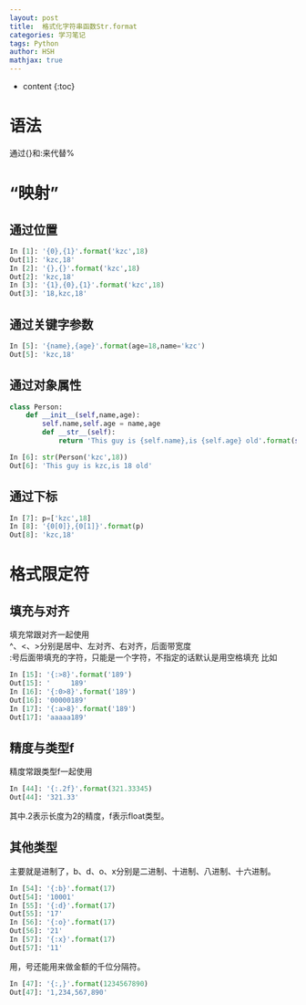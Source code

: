 ```yaml
---
layout: post
title:  格式化字符串函数Str.format
categories: 学习笔记
tags: Python
author: HSH
mathjax: true
---
```


* content
{:toc}




# 语法
通过{}和:来代替%

# “映射”
## 通过位置

```python
In [1]: '{0},{1}'.format('kzc',18)  
Out[1]: 'kzc,18'  
In [2]: '{},{}'.format('kzc',18)  
Out[2]: 'kzc,18'  
In [3]: '{1},{0},{1}'.format('kzc',18)  
Out[3]: '18,kzc,18'
```

## 通过关键字参数

```python
In [5]: '{name},{age}'.format(age=18,name='kzc')  
Out[5]: 'kzc,18'
```

## 通过对象属性

```python
class Person:  
    def __init__(self,name,age):  
        self.name,self.age = name,age  
        def __str__(self):  
            return 'This guy is {self.name},is {self.age} old'.format(self=self)  
```

```python
In [6]: str(Person('kzc',18))  
Out[6]: 'This guy is kzc,is 18 old'
```

## 通过下标

```python
In [7]: p=['kzc',18]
In [8]: '{0[0]},{0[1]}'.format(p)
Out[8]: 'kzc,18'
```

# 格式限定符
## 填充与对齐
填充常跟对齐一起使用  
^、<、>分别是居中、左对齐、右对齐，后面带宽度  
:号后面带填充的字符，只能是一个字符，不指定的话默认是用空格填充
比如  

```python
In [15]: '{:>8}'.format('189')
Out[15]: '     189'
In [16]: '{:0>8}'.format('189')
Out[16]: '00000189'
In [17]: '{:a>8}'.format('189')
Out[17]: 'aaaaa189'
```

## 精度与类型f
精度常跟类型f一起使用  

```python
In [44]: '{:.2f}'.format(321.33345)
Out[44]: '321.33'
```

其中.2表示长度为2的精度，f表示float类型。

## 其他类型
主要就是进制了，b、d、o、x分别是二进制、十进制、八进制、十六进制。  

```python
In [54]: '{:b}'.format(17)
Out[54]: '10001'
In [55]: '{:d}'.format(17)
Out[55]: '17'
In [56]: '{:o}'.format(17)
Out[56]: '21'
In [57]: '{:x}'.format(17)
Out[57]: '11'
```

用，号还能用来做金额的千位分隔符。  

```python
In [47]: '{:,}'.format(1234567890)
Out[47]: '1,234,567,890'
```
